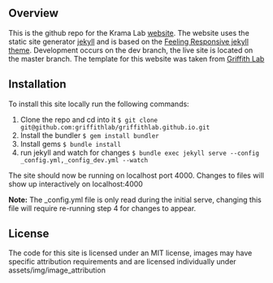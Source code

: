 ## Overview

This is the github repo for the Krama Lab [website](https://T0kudai.github.io). The website uses the static site generator [jekyll](https://jekyllrb.com/) and is based on the [Feeling Responsive jekyll theme](https://github.com/Phlow/feeling-responsive). Development occurs on the dev branch, the live site is located on the master branch.
The template for this website was taken from [Griffith Lab](https://github.com/griffithlab/griffithlab.org) 

## Installation

To install this site locally run the following commands:

1. Clone the repo and cd into it `$ git clone git@github.com:griffithlab/griffithlab.github.io.git`
2. Install the bundler `$ gem install bundler`
3. Install gems `$ bundle install`
4. run jekyll and watch for changes `$ bundle exec jekyll serve --config _config.yml,_config_dev.yml --watch`

The site should now be running on localhost port 4000. Changes to files will show up interactively on localhost:4000

**Note:** The _config.yml file is only read during the initial serve, changing this file will require re-running step 4 for changes to appear.

## License

The code for this site is licensed under an MIT license, images may have specific attribution requirements and are licensed individually under assets/img/image_attribution
